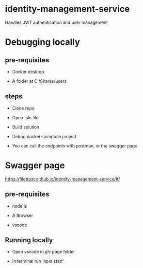 # identity-management-service
Handles JWT authentication and user management

# Debugging locally

## pre-requisites

- Docker desktop 

- A folder at C:/Shares/users

## steps

- Clone repo

- Open .sln file

- Build solution

- Debug docker-compose project

- You can call  the endpoints with postman, or the swagger page.


# Swagger page

https://filetrust.github.io/identity-management-service/#/

## pre-requisites

- node.js

- A Browser

- vscode

## Running locally

- Open vscode in gh-page folder

- In terminal run 'npm start'
